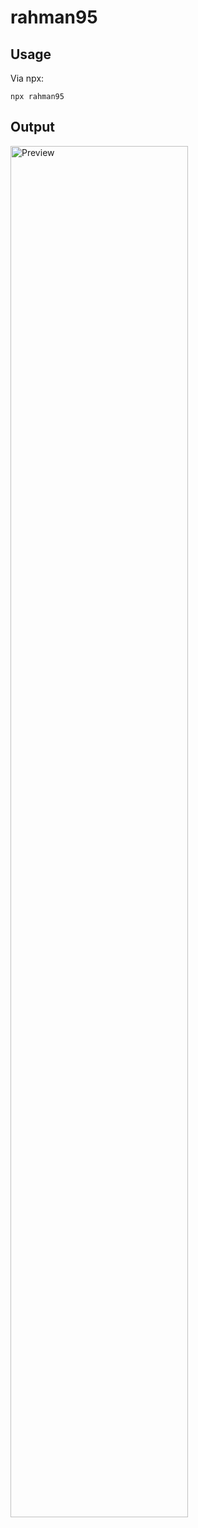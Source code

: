 # rahman95

## Usage
Via npx:
```
npx rahman95
```

## Output
<img src="https://user-images.githubusercontent.com/15032635/58763639-44882c00-8555-11e9-9db6-78cf46fcf196.png"
     alt="Preview"
     width="75%" />
